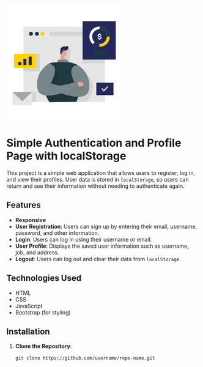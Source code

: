 
![App Screenshot](./public/img/profile-analysis-42.svg)
# Simple Authentication and Profile Page with localStorage

This project is a simple web application that allows users to register, log in, and view their profiles. User data is stored in `localStorage`, so users can return and see their information without needing to authenticate again.


## Features

- **Responsive**
- **User Registration**: Users can sign up by entering their email, username, password, and other information.
- **Login**: Users can log in using their username or email.
- **User Profile**: Displays the saved user information such as username, job, and address.
- **Logout**: Users can log out and clear their data from `localStorage`.

## Technologies Used

- HTML
- CSS
- JavaScript
- Bootstrap (for styling)

## Installation

1. **Clone the Repository**:
   ```bash
   git clone https://github.com/username/repo-name.git


